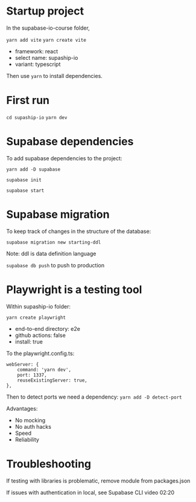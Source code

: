 
# Startup project

In the supabase-io-course folder,

`yarn add vite`
`yarn create vite`

- framework: react
- select name: supaship-io
- variant: typescript

Then use `yarn` to install dependencies.

# First run

`cd supaship-io`
`yarn dev`

# Supabase dependencies

To add supabase dependencies to the project:

`yarn add -D supabase`

`supabase init`

`supabase start`

# Supabase migration

To keep track of changes in the structure of the database:

`supabase migration new starting-ddl`

Note: ddl is data definition language

`supabase db push` to push to production

# Playwright is a testing tool

Within supaship-io folder:

`yarn create playwright`

- end-to-end directory: e2e
- github actions: false
- install: true

To the playwright.config.ts:

```
webServer: {
    command: 'yarn dev',
    port: 1337,
    reuseExistingServer: true,
},
```

Then to detect ports we need a dependency:
`yarn add -D detect-port`

Advantages:
- No mocking
- No auth hacks
- Speed
- Reliability



# Troubleshooting

If testing with libraries is problematic, remove module from packages.json

If issues with authentication in local, see Supabase CLI video 02:20

